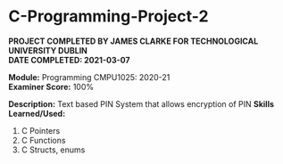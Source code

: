 # C-Programming-Project-2
**PROJECT COMPLETED BY JAMES CLARKE FOR TECHNOLOGICAL UNIVERSITY DUBLIN**  
**DATE COMPLETED: 2021-03-07**

**Module:** Programming CMPU1025: 2020-21  
**Examiner Score:** 100%

**Description:** Text based PIN System that allows encryption of PIN
**Skills Learned/Used:**
1. C Pointers
2. C Functions
3. C Structs, enums
